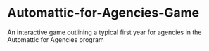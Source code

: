 # Automattic-for-Agencies-Game
An interactive game outlining a typical first year for agencies in the Automattic for Agencies program
